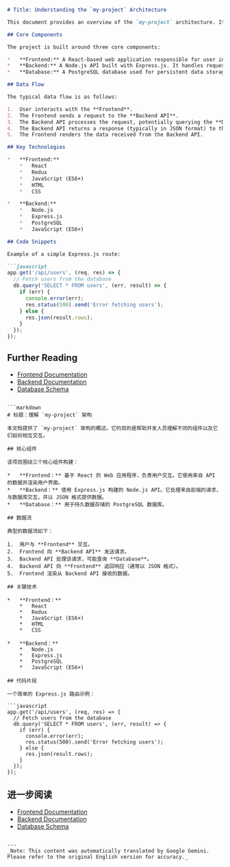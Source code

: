 ```markdown
# Title: Understanding the `my-project` Architecture

This document provides an overview of the `my-project` architecture. It is designed to help developers understand the different components and how they interact with each other.

## Core Components

The project is built around three core components:

*   **Frontend:** A React-based web application responsible for user interaction. It consumes data from the API and renders the user interface.
*   **Backend:** A Node.js API built with Express.js. It handles requests from the frontend, interacts with the database, and provides data in JSON format.
*   **Database:** A PostgreSQL database used for persistent data storage.

## Data Flow

The typical data flow is as follows:

1.  User interacts with the **Frontend**.
2.  The Frontend sends a request to the **Backend API**.
3.  The Backend API processes the request, potentially querying the **Database**.
4.  The Backend API returns a response (typically in JSON format) to the **Frontend**.
5.  The Frontend renders the data received from the Backend API.

## Key Technologies

*   **Frontend:**
    *   React
    *   Redux
    *   JavaScript (ES6+)
    *   HTML
    *   CSS

*   **Backend:**
    *   Node.js
    *   Express.js
    *   PostgreSQL
    *   JavaScript (ES6+)

## Code Snippets

Example of a simple Express.js route:

```javascript
app.get('/api/users', (req, res) => {
  // Fetch users from the database
  db.query('SELECT * FROM users', (err, result) => {
    if (err) {
      console.error(err);
      res.status(500).send('Error fetching users');
    } else {
      res.json(result.rows);
    }
  });
});
```

## Further Reading

*   [Frontend Documentation](link-to-frontend-docs)
*   [Backend Documentation](link-to-backend-docs)
*   [Database Schema](link-to-database-schema)
```

```markdown
# 标题：理解 `my-project` 架构

本文档提供了 `my-project` 架构的概述。它的目的是帮助开发人员理解不同的组件以及它们如何相互交互。

## 核心组件

该项目围绕三个核心组件构建：

*   **Frontend：** 基于 React 的 Web 应用程序，负责用户交互。它使用来自 API 的数据并渲染用户界面。
*   **Backend：** 使用 Express.js 构建的 Node.js API。它处理来自前端的请求，与数据库交互，并以 JSON 格式提供数据。
*   **Database：** 用于持久数据存储的 PostgreSQL 数据库。

## 数据流

典型的数据流如下：

1.  用户与 **Frontend** 交互。
2.  Frontend 向 **Backend API** 发送请求。
3.  Backend API 处理该请求，可能查询 **Database**。
4.  Backend API 向 **Frontend** 返回响应（通常以 JSON 格式）。
5.  Frontend 渲染从 Backend API 接收的数据。

## 关键技术

*   **Frontend：**
    *   React
    *   Redux
    *   JavaScript (ES6+)
    *   HTML
    *   CSS

*   **Backend：**
    *   Node.js
    *   Express.js
    *   PostgreSQL
    *   JavaScript (ES6+)

## 代码片段

一个简单的 Express.js 路由示例：

```javascript
app.get('/api/users', (req, res) => {
  // Fetch users from the database
  db.query('SELECT * FROM users', (err, result) => {
    if (err) {
      console.error(err);
      res.status(500).send('Error fetching users');
    } else {
      res.json(result.rows);
    }
  });
});
```

## 进一步阅读

*   [Frontend Documentation](link-to-frontend-docs)
*   [Backend Documentation](link-to-backend-docs)
*   [Database Schema](link-to-database-schema)
```

---
_Note: This content was automatically translated by Google Gemini. Please refer to the original English version for accuracy._